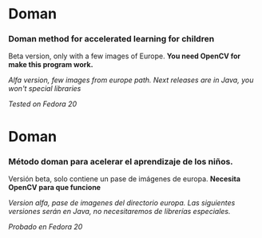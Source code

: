 # Doman

### Doman method for accelerated learning for children

Beta version, only with a few images of Europe.
**You need OpenCV for make this program work.**

*Alfa version, few images from europe path. Next releases are in Java, you won't special libraries*

*Tested on Fedora 20*

# Doman

### Método doman para acelerar el aprendizaje de los niños.

Versión beta, solo contiene un pase de imágenes de europa.
**Necesita OpenCV para que funcione**

*Version alfa, pase de imagenes del directorio europa. Las siguientes versiones serán en Java, no necesitaremos de librerías especiales.*

*Probado en Fedora 20*
